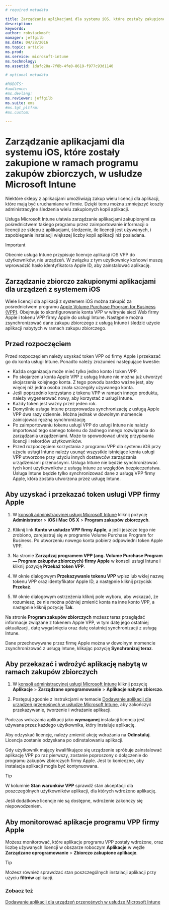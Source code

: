 ```yaml
---
# required metadata

title: Zarządzanie aplikacjami dla systemu iOS, które zostały zakupione w ramach programu zakupów zbiorczych | Microsoft Intune
description:
keywords:
author: robstackmsft
manager: jeffgilb
ms.date: 04/28/2016
ms.topic: article
ms.prod:
ms.service: microsoft-intune
ms.technology:
ms.assetid: 1dafc28a-7f8b-4fe0-8619-f977c93d1140

# optional metadata

#ROBOTS:
#audience:
#ms.devlang:
ms.reviewer: jeffgilb
ms.suite: ems
#ms.tgt_pltfrm:
#ms.custom:

---
```


# Zarządzanie aplikacjami dla systemu iOS, które zostały zakupione w ramach programu zakupów zbiorczych, w usłudze Microsoft Intune
Niektóre sklepy z aplikacjami umożliwiają zakup wielu licencji dla aplikacji, które mają być uruchamiane w firmie. Dzięki temu można zmniejszyć koszty administracyjne śledzenia wielu zakupionych kopii aplikacji.

Usługa Microsoft Intune ułatwia zarządzanie aplikacjami zakupionymi za pośrednictwem takiego programu przez zaimportowanie informacji o licencji ze sklepu z aplikacjami, śledzenie, ile licencji jest używanych, i zapobieganie instalacji większej liczby kopii aplikacji niż posiadana.

> [!Important]
> Obecnie usługa Intune przypisuje licencje aplikacji iOS VPP do użytkowników, nie urządzeń. W związku z tym użytkownicy końcowi muszą wprowadzić hasło identyfikatora Apple ID, aby zainstalować aplikację.

## Zarządzanie zbiorczo zakupionymi aplikacjami dla urządzeń z systemem iOS
Wiele licencji dla aplikacji z systemem iOS można zakupić za pośrednictwem programu [Apple Volume Purchase Program for Business (VPP)](http://www.apple.com/business/vpp/). Obejmuje to skonfigurowanie konta VPP w witrynie sieci Web firmy Apple i tokenu VPP firmy Apple do usługi Intune.  Następnie można zsynchronizować dane zakupu zbiorczego z usługą Intune i śledzić użycie aplikacji nabytych w ramach zakupu zbiorczego.

## Przed rozpoczęciem
Przed rozpoczęciem należy uzyskać token VPP od firmy Apple i przekazać go do konta usługi Intune. Ponadto należy zrozumieć następujące kwestie:

* Każda organizacja może mieć tylko jedno konto i token VPP.
* Po skojarzeniu konta Apple VPP z usługą Intune nie można już utworzyć skojarzenia kolejnego konta. Z tego powodu bardzo ważne jest, aby więcej niż jedna osoba znała szczegóły używanego konta.
* Jeśli poprzednio korzystano z tokenu VPP w ramach innego produktu, należy wygenerować nowy, aby korzystać z usługi Intune.
* Każdy token jest ważny przez jeden rok.
* Domyślnie usługa Intune przeprowadza synchronizację z usługą Apple VPP dwa razy dziennie. Można jednak w dowolnym momencie zainicjować ręczną synchronizację.
* Po zaimportowaniu tokenu usługi VPP do usługi Intune nie należy importować tego samego tokenu do żadnego innego rozwiązania do zarządzania urządzeniami. Może to spowodować utratę przypisania licencji i rekordów użytkowników.
* Przed rozpoczęciem korzystania z programu VPP dla systemu iOS przy użyciu usługi Intune należy usunąć wszystkie istniejące konta usługi VPP utworzone przy użyciu innych dostawców zarządzania urządzeniami przenośnymi. Usługa Intune nie będzie synchronizować tych kont użytkowników z usługą Intune ze względów bezpieczeństwa. Usługa Intune będzie tylko synchronizować dane z usługą VPP firmy Apple, która została utworzona przez usługę Intune. 

## Aby uzyskać i przekazać token usługi VPP firmy Apple

1.  W [konsoli administracyjnej usługi Microsoft Intune](https://manage.microsoft.com) kliknij pozycję **Administrator** &gt; **iOS i Mac OS X** &gt;  **Program zakupów zbiorczych**.

2.  Kliknij link **Konto w usłudze VPP firmy Apple**, a jeśli jeszcze tego nie zrobiono, zarejestruj się w programie Volume Purchase Program for Business. Po utworzeniu nowego konta pobierz odpowiedni token Apple VPP.

3.  Na stronie **Zarządzaj programem VPP (ang. Volume Purchase Program — Program zakupów zbiorczych) firmy Apple** w konsoli usługi Intune i kliknij pozycję **Przekaż token VPP**.

4.  W oknie dialogowym **Przekazywanie tokenu VPP** wpisz lub wklej nazwę tokenu VPP oraz identyfikator Apple ID, a następnie kliknij przycisk **Przekaż**.

5.  W oknie dialogowym ostrzeżenia kliknij pole wyboru, aby wskazać, że rozumiesz, że nie można później zmienić konta na inne konto VPP, a następnie kliknij pozycję **Tak**.

Na stronie **Program zakupów zbiorczych** możesz teraz przeglądać informacje związane z tokenem Apple VPP, w tym datę jego ostatniej aktualizacji, datę wygaśnięcia oraz datę ostatniej synchronizacji z usługą Intune.

Dane przechowywane przez firmę Apple można w dowolnym momencie zsynchronizować z usługą Intune, klikając pozycję **Synchronizuj teraz**.

## Aby przekazać i wdrożyć aplikację nabytą w ramach zakupów zbiorczych

1.  W [konsoli administracyjnej usługi Microsoft Intune](https://manage.microsoft.com) kliknij pozycję **Aplikacje** &gt; **Zarządzane oprogramowanie** &gt; **Aplikacje nabyte zbiorczo**.

2.  Postępuj zgodnie z instrukcjami w temacie [Dodawanie aplikacji dla urządzeń przenośnych w usłudze Microsoft Intune](add-apps-for-mobile-devices-in-microsoft-intune.md), aby zakończyć przekazywanie, tworzenie i wdrażanie aplikacji.

Podczas wdrażania aplikacji jako **wymaganej** instalacji licencja jest używana przez każdego użytkownika, który instaluje aplikację.

Aby odzyskać licencję, należy zmienić akcję wdrażania na **Odinstaluj**. Licencja zostanie odzyskana po odinstalowaniu aplikacji.

Gdy użytkownik mający kwalifikujące się urządzenie spróbuje zainstalować aplikację VPP po raz pierwszy, zostanie poproszony o dołączenie do programu zakupów zbiorczych firmy Apple. Jest to konieczne, aby instalacja aplikacji mogła być kontynuowana.

> [!TIP]
> W kolumnie **Stan warunków VPP** sprawdź stan akceptacji dla poszczególnych użytkowników aplikacji, dla których wdrożono aplikację.

Jeśli dodatkowe licencje nie są dostępne, wdrożenie zakończy się niepowodzeniem.

## Aby monitorować aplikacje programu VPP firmy Apple
Możesz monitorować, które aplikacje programu VPP zostały wdrożone, oraz liczbę używanych licencji w obszarze roboczym **Aplikacje** w węźle **Zarządzane oprogramowanie** &gt; **Zbiorczo zakupione aplikacje**.

> [!TIP]
> Możesz również sprawdzać stan poszczególnych instalacji aplikacji przy użyciu **filtrów** aplikacji.

### Zobacz też
[Dodawanie aplikacji dla urządzeń przenośnych w usłudze Microsoft Intune](add-apps-for-mobile-devices-in-microsoft-intune.md)



<!--HONumber=May16_HO1-->


